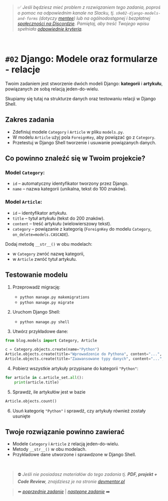 > :white_check_mark: *Jeśli będziesz mieć problem z rozwiązaniem tego zadania, poproś o pomoc na odpowiednim kanale na Slacku, tj. `s9e02-django-models-and-forms` (dotyczy [mentee](https://devmentor.pl/mentoring-javascript/)) lub na ogólnodostępnej i bezpłatnej [społeczności na Discordzie](https://devmentor.pl/discord). Pamiętaj, aby treść Twojego wpisu spełniała [odpowiednie kryteria](https://devmentor.pl/jak-prosic-o-pomoc/).*

&nbsp;

# `#02` Django: Modele oraz formularze - relacje

Twoim zadaniem jest stworzenie dwóch modeli Django: **kategorii** i **artykułu**, powiązanych ze sobą relacją jeden-do-wielu.

Skupiamy się tutaj na strukturze danych oraz testowaniu relacji w Django Shell.

## Zakres zadania

- Zdefiniuj modele `Category` i `Article` w pliku `models.py`.
- W modelu `Article` użyj pola `ForeignKey`, aby powiązać go z `Category`.
- Przetestuj w Django Shell tworzenie i usuwanie powiązanych danych.

## Co powinno znaleźć się w Twoim projekcie?

### Model `Category`:

- `id` – automatyczny identyfikator tworzony przez Django.
- `name` – nazwa kategorii (unikalna, tekst do 100 znaków).

### Model `Article`:

- `id` – identyfikator artykułu.
- `title` – tytuł artykułu (tekst do 200 znaków).
- `content` – treść artykułu (wielowierszowy tekst).
- `category` – powiązanie z kategorią (`ForeignKey` do modelu `Category`, `on_delete=models.CASCADE`).

Dodaj metodę `__str__()` w obu modelach:
- w `Category` zwróć nazwę kategorii,
- w `Article` zwróć tytuł artykułu.

## Testowanie modelu

1. Przeprowadź migrację:
   - `python manage.py makemigrations`
   - `python manage.py migrate`

2. Uruchom Django Shell:
   - `python manage.py shell`

3. Utwórz przykładowe dane:

```python
from blog.models import Category, Article

c = Category.objects.create(name="Python")
Article.objects.create(title="Wprowadzenie do Pythona", content="...", category=c)
Article.objects.create(title="Zaawansowane typy danych", content="...", category=c)
````

4. Pobierz wszystkie artykuły przypisane do kategorii `"Python"`:

```python
for article in c.article_set.all():
    print(article.title)
```

5. Sprawdź, ile artykułów jest w bazie

```python
Article.objects.count()
```

6. Usuń kategorię `"Python"` i sprawdź, czy artykuły również zostały usunięte

## Twoje rozwiązanie powinno zawierać

* Modele `Category` i `Article` z relacją jeden-do-wielu.
* Metody `__str__()` w obu modelach.
* Przykładowe dane utworzone i sprawdzone w Django Shell.


&nbsp;
> :no_entry: *Jeśli nie posiadasz materiałów do tego zadania tj. **PDF, projekt + Code Review**, znajdziesz je na stronie [devmentor.pl](https://devmentor.pl/workshop-django-models-and-forms)*

> :arrow_left: [*poprzednie zadanie*](./../01) | [*następne zadanie*](./../03) :arrow_right:
